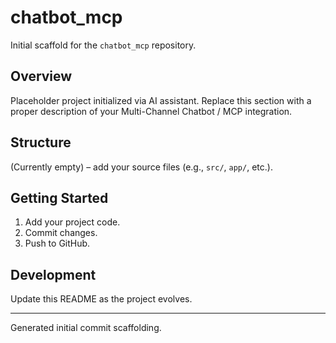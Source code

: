 # chatbot_mcp

Initial scaffold for the `chatbot_mcp` repository.

## Overview
Placeholder project initialized via AI assistant. Replace this section with a proper description of your Multi-Channel Chatbot / MCP integration.

## Structure
(Currently empty) – add your source files (e.g., `src/`, `app/`, etc.).

## Getting Started
1. Add your project code.
2. Commit changes.
3. Push to GitHub.

## Development
Update this README as the project evolves.

---
Generated initial commit scaffolding.
